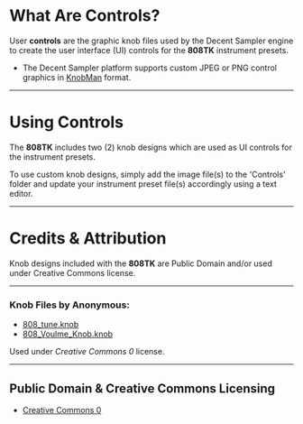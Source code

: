 # What Are Controls?

User **controls** are the graphic knob files used by the Decent Sampler engine to create the user interface (UI) controls for the **808TK** instrument presets. 

 - The Decent Sampler platform supports custom JPEG or PNG control graphics in [KnobMan]( https://www.g200kg.com/knobman/ ) format.

***

# Using Controls

The **808TK** includes two (2) knob designs which are used as UI controls for the instrument presets.

To use custom knob designs, simply add the image file(s) to the 'Controls' folder and update your instrument preset file(s) accordingly using a text editor.

***

# Credits & Attribution

Knob designs included with the **808TK** are Public Domain and/or used under Creative Commons license.

***

### Knob Files by Anonymous:

 - [808_tune.knob]( https://www.g200kg.com/en/webknobman/gallery.php?m=p&p=1771 )
 - [808_Voulme_Knob.knob]( https://www.g200kg.com/en/webknobman/gallery.php?m=p&p=1770 )

Used under *Creative Commons 0* license.

***

## Public Domain & Creative Commons Licensing

- [Creative Commons 0]( http://creativecommons.org/publicdomain/zero/1.0/ )
